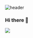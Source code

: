 ![header](https://capsule-render.vercel.app/api?type=rect&color=gradient&height=300&section=header&text=데이터와%20소통하는%20분석가&fontSize=70)

### Hi there 👋

<img src="https://img.shields.io/badge/MySQL-#4479A1?style=flat&logo=MySQL&logoColor=white"/>

<!--
**Choi0514/Choi0514** is a ✨ _special_ ✨ repository because its `README.md` (this file) appears on your GitHub profile.

Here are some ideas to get you started:

- 🔭 I’m currently working on ...
- 🌱 I’m currently learning ...
- 👯 I’m looking to collaborate on ...
- 🤔 I’m looking for help with ...
- 💬 Ask me about ...
- 📫 How to reach me: ...
- 😄 Pronouns: ...
- ⚡ Fun fact: ...
-->
